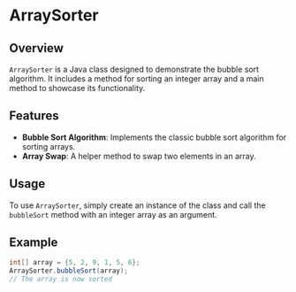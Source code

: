 # ArraySorter

## Overview
`ArraySorter` is a Java class designed to demonstrate the bubble sort algorithm. It includes a method for sorting an integer array and a main method to showcase its functionality.

## Features
- **Bubble Sort Algorithm**: Implements the classic bubble sort algorithm for sorting arrays.
- **Array Swap**: A helper method to swap two elements in an array.

## Usage
To use `ArraySorter`, simply create an instance of the class and call the `bubbleSort` method with an integer array as an argument.

## Example
```java
int[] array = {5, 2, 9, 1, 5, 6};
ArraySorter.bubbleSort(array);
// The array is now sorted
